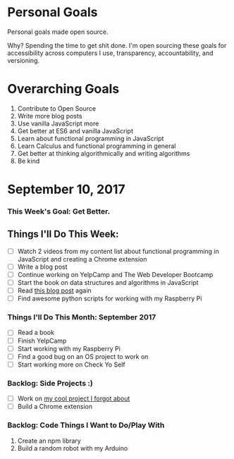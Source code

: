 Personal Goals
==============

Personal goals made open source.

Why? Spending the time to get shit done. I'm open sourcing these goals for accessibility across computers I use, transparency, accountability, and versioning.

# Overarching Goals
1. Contribute to Open Source
2. Write more blog posts
3. Use vanilla JavaScript more
4. Get better at ES6 and vanilla JavaScript
5. Learn about functional programming in JavaScript
6. Learn Calculus and functional programming in general
7. Get better at thinking algorithmically and writing algorithms
8. Be kind

# September 10, 2017

### This Week's Goal: Get Better.

## Things I'll Do This Week:
- [ ] Watch 2 videos from my content list about functional programming in JavaScript and creating a Chrome extension
- [ ] Write a blog post
- [ ] Continue working on YelpCamp and The Web Developer Bootcamp
- [ ] Start the book on data structures and algorithms in JavaScript
- [ ] Read [this blog post](https://medium.freecodecamp.org/how-recursion-works-explained-with-flowcharts-and-a-video-de61f40cb7f9) again
- [ ] Find awesome python scripts for working with my Raspberry Pi

### Things I'll Do This Month: September 2017
- [ ] Read a book
- [ ] Finish YelpCamp
- [ ] Start working with my Raspberry Pi
- [ ] Find a good bug on an OS project to work on
- [ ] Start working more on Check Yo Self

### Backlog: Side Projects :)
- [ ] Work on [my cool project I forgot about](https://codepen.io/twhite96/pen/4b7f4bee11d03343ed7ec934b7c575e4)
- [ ] Build a Chrome extension

### Backlog: Code Things I Want to Do/Play With
1. Create an npm library
2. Build a random robot with my Arduino
